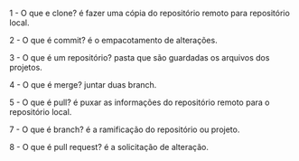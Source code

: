 1 - O que e clone? 
é fazer uma cópia do repositório remoto para repositório local.

2 - O que é commit?
é o empacotamento de alterações.

3 - O que é um repositório?
pasta que são guardadas os arquivos dos projetos.

4 - O que é merge?
juntar duas branch.

5 - O que é pull?
é puxar as informações do repositório remoto para o repositório local.

7 - O que é branch?
é a ramificação do repositório ou projeto.

8 - O que é pull request?
é a solicitação de alteração.